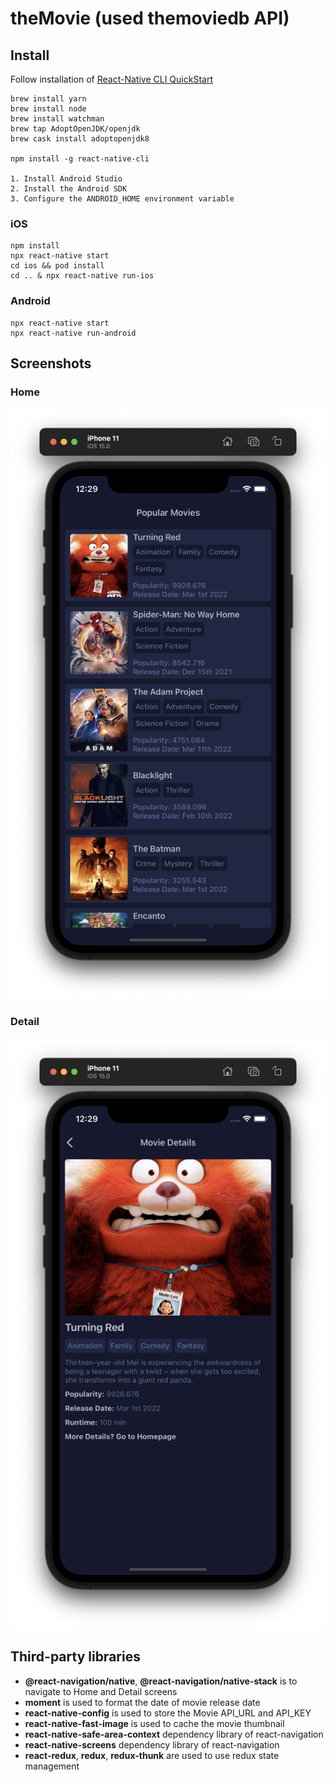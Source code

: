 # theMovie (used themoviedb API)

## Install

Follow installation of [React-Native CLI QuickStart](https://reactnative.dev/docs/getting-started)

```
brew install yarn
brew install node
brew install watchman
brew tap AdoptOpenJDK/openjdk
brew cask install adoptopenjdk8

npm install -g react-native-cli

1. Install Android Studio
2. Install the Android SDK
3. Configure the ANDROID_HOME environment variable
```

### iOS

```
npm install
npx react-native start
cd ios && pod install
cd .. & npx react-native run-ios
```

### Android

```
npx react-native start
npx react-native run-android
```

## Screenshots

### Home
![Home](screenshots/Home.png)
### Detail
![Home](screenshots/Detail.png)

## Third-party libraries

- **@react-navigation/native**, **@react-navigation/native-stack** is to navigate to Home and Detail screens
- **moment** is used to format the date of movie release date
- **react-native-config** is used to store the Movie API_URL and API_KEY
- **react-native-fast-image** is used to cache the movie thumbnail
- **react-native-safe-area-context** dependency library of react-navigation
- **react-native-screens** dependency library of react-navigation
- **react-redux**, **redux**, **redux-thunk** are used to use redux state management